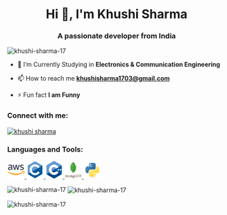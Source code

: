 <h1 align="center">Hi 👋, I'm Khushi Sharma</h1>
<h3 align="center">A passionate developer from India</h3>

<p align="left"> <img src="https://komarev.com/ghpvc/?username=khushi-sharma-17&label=Profile%20views&color=0e75b6&style=flat" alt="khushi-sharma-17" /> </p>

- 🔭 I’m Currently Studying in **Electronics & Communication Engineering**

- 📫 How to reach me **khushisharma1703@gmail.com**

- ⚡ Fun fact **I am Funny**

<h3 align="left">Connect with me:</h3>
<p align="left">
<a href="https://linkedin.com/in/khushi sharma" target="blank"><img align="center" src="https://raw.githubusercontent.com/rahuldkjain/github-profile-readme-generator/master/src/images/icons/Social/linked-in-alt.svg" alt="khushi sharma" height="30" width="40" /></a>
</p>

<h3 align="left">Languages and Tools:</h3>
<p align="left"> <a href="https://aws.amazon.com" target="_blank" rel="noreferrer"> <img src="https://raw.githubusercontent.com/devicons/devicon/master/icons/amazonwebservices/amazonwebservices-original-wordmark.svg" alt="aws" width="40" height="40"/> </a> <a href="https://www.cprogramming.com/" target="_blank" rel="noreferrer"> <img src="https://raw.githubusercontent.com/devicons/devicon/master/icons/c/c-original.svg" alt="c" width="40" height="40"/> </a> <a href="https://www.w3schools.com/cpp/" target="_blank" rel="noreferrer"> <img src="https://raw.githubusercontent.com/devicons/devicon/master/icons/cplusplus/cplusplus-original.svg" alt="cplusplus" width="40" height="40"/> </a> <a href="https://www.mongodb.com/" target="_blank" rel="noreferrer"> <img src="https://raw.githubusercontent.com/devicons/devicon/master/icons/mongodb/mongodb-original-wordmark.svg" alt="mongodb" width="40" height="40"/> </a> <a href="https://www.python.org" target="_blank" rel="noreferrer"> <img src="https://raw.githubusercontent.com/devicons/devicon/master/icons/python/python-original.svg" alt="python" width="40" height="40"/> </a> </p>

<p><img align="left" src="https://github-readme-stats.vercel.app/api/top-langs?username=khushi-sharma-17&show_icons=true&locale=en&layout=compact" alt="khushi-sharma-17" /></p>

<p>&nbsp;<img align="center" src="https://github-readme-stats.vercel.app/api?username=khushi-sharma-17&show_icons=true&locale=en" alt="khushi-sharma-17" /></p>

<p><img align="center" src="https://github-readme-streak-stats.herokuapp.com/?user=khushi-sharma-17&" alt="khushi-sharma-17" /></p>
